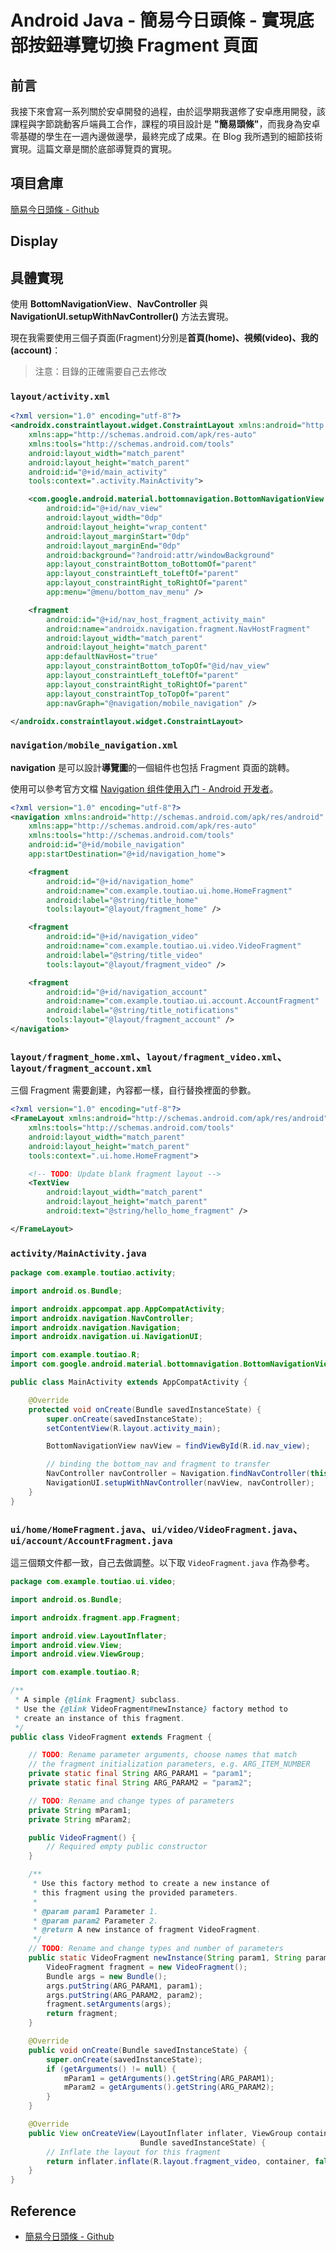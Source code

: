 # Android Java - 簡易今日頭條 - 實現底部按鈕導覽切換 Fragment 頁面


## 前言

我接下來會寫一系列關於安卓開發的過程，由於這學期我選修了安卓應用開發，該課程與字節跳動客戶端員工合作，課程的項目設計是 **"簡易頭條"**，而我身為安卓零基礎的學生在一週內邊做邊學，最終完成了成果。在 Blog 我所遇到的細節技術實現。這篇文章是關於底部導覽頁的實現。

## 項目倉庫

[簡易今日頭條 - Github](https://github.com/HuangNO1/TouTiao_Simple_Android_App)

## Display

## 具體實現

使用 **BottomNavigationView**、**NavController** 與 **NavigationUI.setupWithNavController()** 方法去實現。

現在我需要使用三個子頁面(Fragment)分別是**首頁(home)、視頻(video)、我的(account)**：

> 注意：目錄的正確需要自己去修改

### `layout/activity.xml`

```xml
<?xml version="1.0" encoding="utf-8"?>
<androidx.constraintlayout.widget.ConstraintLayout xmlns:android="http://schemas.android.com/apk/res/android"
    xmlns:app="http://schemas.android.com/apk/res-auto"
    xmlns:tools="http://schemas.android.com/tools"
    android:layout_width="match_parent"
    android:layout_height="match_parent"
    android:id="@+id/main_activity"
    tools:context=".activity.MainActivity">

    <com.google.android.material.bottomnavigation.BottomNavigationView
        android:id="@+id/nav_view"
        android:layout_width="0dp"
        android:layout_height="wrap_content"
        android:layout_marginStart="0dp"
        android:layout_marginEnd="0dp"
        android:background="?android:attr/windowBackground"
        app:layout_constraintBottom_toBottomOf="parent"
        app:layout_constraintLeft_toLeftOf="parent"
        app:layout_constraintRight_toRightOf="parent"
        app:menu="@menu/bottom_nav_menu" />

    <fragment
        android:id="@+id/nav_host_fragment_activity_main"
        android:name="androidx.navigation.fragment.NavHostFragment"
        android:layout_width="match_parent"
        android:layout_height="match_parent"
        app:defaultNavHost="true"
        app:layout_constraintBottom_toTopOf="@id/nav_view"
        app:layout_constraintLeft_toLeftOf="parent"
        app:layout_constraintRight_toRightOf="parent"
        app:layout_constraintTop_toTopOf="parent"
        app:navGraph="@navigation/mobile_navigation" />

</androidx.constraintlayout.widget.ConstraintLayout>
```

### `navigation/mobile_navigation.xml`

**navigation** 是可以設計**導覽圖**的一個組件也包括 Fragment 頁面的跳轉。

使用可以參考官方文檔 [Navigation 组件使用入门 - Android 开发者](https://developer.android.com/guide/navigation/navigation-getting-started?hl=zh-cn)。

```xml
<?xml version="1.0" encoding="utf-8"?>
<navigation xmlns:android="http://schemas.android.com/apk/res/android"
    xmlns:app="http://schemas.android.com/apk/res-auto"
    xmlns:tools="http://schemas.android.com/tools"
    android:id="@+id/mobile_navigation"
    app:startDestination="@+id/navigation_home">

    <fragment
        android:id="@+id/navigation_home"
        android:name="com.example.toutiao.ui.home.HomeFragment"
        android:label="@string/title_home"
        tools:layout="@layout/fragment_home" />

    <fragment
        android:id="@+id/navigation_video"
        android:name="com.example.toutiao.ui.video.VideoFragment"
        android:label="@string/title_video"
        tools:layout="@layout/fragment_video" />

    <fragment
        android:id="@+id/navigation_account"
        android:name="com.example.toutiao.ui.account.AccountFragment"
        android:label="@string/title_notifications"
        tools:layout="@layout/fragment_account" />
</navigation>
```

### `layout/fragment_home.xml`、`layout/fragment_video.xml`、`layout/fragment_account.xml`

三個 Fragment 需要創建，內容都一樣，自行替換裡面的參數。

```xml
<?xml version="1.0" encoding="utf-8"?>
<FrameLayout xmlns:android="http://schemas.android.com/apk/res/android"
    xmlns:tools="http://schemas.android.com/tools"
    android:layout_width="match_parent"
    android:layout_height="match_parent"
    tools:context=".ui.home.HomeFragment">

    <!-- TODO: Update blank fragment layout -->
    <TextView
        android:layout_width="match_parent"
        android:layout_height="match_parent"
        android:text="@string/hello_home_fragment" />

</FrameLayout>
```

### `activity/MainActivity.java`


```java
package com.example.toutiao.activity;

import android.os.Bundle;

import androidx.appcompat.app.AppCompatActivity;
import androidx.navigation.NavController;
import androidx.navigation.Navigation;
import androidx.navigation.ui.NavigationUI;

import com.example.toutiao.R;
import com.google.android.material.bottomnavigation.BottomNavigationView;

public class MainActivity extends AppCompatActivity {

    @Override
    protected void onCreate(Bundle savedInstanceState) {
        super.onCreate(savedInstanceState);
        setContentView(R.layout.activity_main);

        BottomNavigationView navView = findViewById(R.id.nav_view);

        // binding the bottom_nav and fragment to transfer
        NavController navController = Navigation.findNavController(this, R.id.nav_host_fragment_activity_main);
        NavigationUI.setupWithNavController(navView, navController);
    }
}
```

### `ui/home/HomeFragment.java`、`ui/video/VideoFragment.java`、`ui/account/AccountFragment.java`

這三個類文件都一致，自己去做調整。以下取 `VideoFragment.java` 作為參考。

```java
package com.example.toutiao.ui.video;

import android.os.Bundle;

import androidx.fragment.app.Fragment;

import android.view.LayoutInflater;
import android.view.View;
import android.view.ViewGroup;

import com.example.toutiao.R;

/**
 * A simple {@link Fragment} subclass.
 * Use the {@link VideoFragment#newInstance} factory method to
 * create an instance of this fragment.
 */
public class VideoFragment extends Fragment {

    // TODO: Rename parameter arguments, choose names that match
    // the fragment initialization parameters, e.g. ARG_ITEM_NUMBER
    private static final String ARG_PARAM1 = "param1";
    private static final String ARG_PARAM2 = "param2";

    // TODO: Rename and change types of parameters
    private String mParam1;
    private String mParam2;

    public VideoFragment() {
        // Required empty public constructor
    }

    /**
     * Use this factory method to create a new instance of
     * this fragment using the provided parameters.
     *
     * @param param1 Parameter 1.
     * @param param2 Parameter 2.
     * @return A new instance of fragment VideoFragment.
     */
    // TODO: Rename and change types and number of parameters
    public static VideoFragment newInstance(String param1, String param2) {
        VideoFragment fragment = new VideoFragment();
        Bundle args = new Bundle();
        args.putString(ARG_PARAM1, param1);
        args.putString(ARG_PARAM2, param2);
        fragment.setArguments(args);
        return fragment;
    }

    @Override
    public void onCreate(Bundle savedInstanceState) {
        super.onCreate(savedInstanceState);
        if (getArguments() != null) {
            mParam1 = getArguments().getString(ARG_PARAM1);
            mParam2 = getArguments().getString(ARG_PARAM2);
        }
    }

    @Override
    public View onCreateView(LayoutInflater inflater, ViewGroup container,
                             Bundle savedInstanceState) {
        // Inflate the layout for this fragment
        return inflater.inflate(R.layout.fragment_video, container, false);
    }
}
```

## Reference

- [簡易今日頭條 - Github](https://github.com/HuangNO1/TouTiao_Simple_Android_App)
